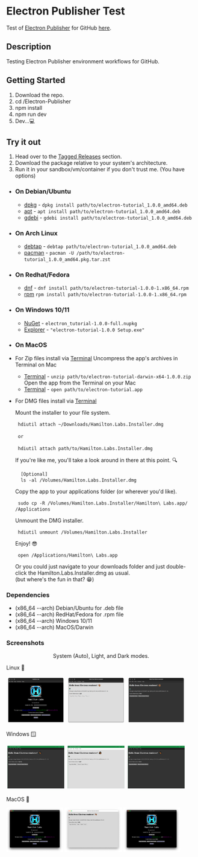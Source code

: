 # Electron Publisher Test

Test of [Electron Publisher](https://www.electronjs.org/docs/latest/tutorial/tutorial-publishing-updating) for GitHub [here](https://github.com/hamilton-labs/Electron-Publisher).

## Description

Testing Electron Publisher environment workflows for GitHub.

## Getting Started

1. Download the repo.
2. cd /Electron-Publisher
3. npm install
4. npm run dev
5. Dev...💻

## Try it out

1. Head over to the [Tagged Releases](https://github.com/hamilton-labs/Electron-Publisher/tags) section.
2. Download the package relative to your system's architecture.
3. Run it in your sandbox/vm/container if you don't trust me. (You have options)

- ### On Debian/Ubuntu

  - [dpkg](https://www.dpkg.org/) - ``` dpkg install path/to/electron-tutorial_1.0.0_amd64.deb ```
  - [apt](https://ubuntu.com/server/docs/package-management) - ``` apt install path/to/electron-tutorial_1.0.0_amd64.deb ```
  - [gdebi](https://manpages.ubuntu.com/manpages/bionic/man1/gdebi.1.html) - ``` gdebi install path/to/electron-tutorial_1.0.0_amd64.deb ```
  
- ### On Arch Linux

  - [debtap](https://github.com/helixarch/debtap?tab=readme-ov-file#) - ``` debtap path/to/electron-tutorial_1.0.0_amd64.deb ```
  - [pacman](https://wiki.archlinux.org/title/Pacman) - ``` pacman -U /path/to/electron-tutorial_1.0.0_amd64.pkg.tar.zst ```

- ### On Redhat/Fedora

  - [dnf](https://docs.fedoraproject.org/en-US/quick-docs/dnf/) - ``` dnf install path/to/electron-tutorial-1.0.0-1.x86_64.rpm ```
  - [rpm](https://rpm-software-management.github.io/rpm/man/rpm.8.html) ``` rpm install path/to/electron-tutorial-1.0.0-1.x86_64.rpm ```

- ### On Windows 10/11

  - [NuGet](https://fileinfo.com/extension/nupkg) - ``` electron_tutorial-1.0.0-full.nupkg ```
  - [Explorer](https://support.microsoft.com/en-us/windows/find-and-open-file-explorer-ef370130-1cca-9dc5-e0df-2f7416fe1cb1#WindowsVersion=Windows_10) - ``` "electron-tutorial-1.0.0 Setup.exe" ```

- ### On MacOS

- For Zip files install via [Terminal](https://support.apple.com/guide/terminal/execute-commands-and-run-tools-apdb66b5242-0d18-49fc-9c47-a2498b7c91d5/mac)
    Uncompress the app's archives in Terminal on Mac
  - [Terminal](https://support.apple.com/guide/terminal/compress-and-uncompress-file-archives-apdc52250ee-4659-4751-9a3a-8b7988150530/mac) - ``` unzip path/to/electron-tutorial-darwin-x64-1.0.0.zip ```
    Open the app from the Terminal on your Mac
  - [Terminal](https://support.apple.com/guide/terminal/execute-commands-and-run-tools-apdb66b5242-0d18-49fc-9c47-a2498b7c91d5/mac) - ``` open path/to/electron-tutorial.app ```

- For DMG files install via [Terminal](https://support.apple.com/guide/terminal/execute-commands-and-run-tools-apdb66b5242-0d18-49fc-9c47-a2498b7c91d5/mac)  

  Mount the installer to your file system.  

       hdiutil attach ~/Downloads/Hamilton.Labs.Installer.dmg  

       or  

       hdiutil attach path/to/Hamilton.Labs.Installer.dmg
    If you're like me, you'll take a look around in there at this point. 🔍  

        [Optional]  
        ls -al /Volumes/Hamilton.Labs.Installer.dmg  

    Copy the app to your applications folder (or wherever you'd like).  

       sudo cp -R /Volumes/Hamilton.Labs.Installer/Hamilton\ Labs.app/ /Applications  

    Unmount the DMG installer.  

       hdiutil unmount /Volumes/Hamilton.Labs.Installer  

  Enjoy! 😎  

       open /Applications/Hamilton\ Labs.app  

  Or you could just navigate to your downloads folder and just double-click the Hamilton.Labs.Installer.dmg as usual.  
  (but where's the fun in that? 😁)  

### Dependencies

- (x86_64 --arch) Debian/Ubuntu for .deb file
- (x86_64 --arch) RedHat/Fedora for .rpm file
- (x86_64 --arch) Windows 10/11
- (x86_64 --arch) MacOS/Darwin

### Screenshots

<p style="text-align: center; margin-left: auto; margin-right: auto;">System (Auto), Light, and Dark modes.</p>

Linux 🐧

<img src ="assets\images\linux_screenshots\screenshot_system.png" alt="System Theme" width="30%" style="padding: 0.5%;"/> <img src ="assets\images\linux_screenshots\screenshot_light.png" alt="Light Theme" width="30%" style="padding: 0.5%;"/> <img src ="assets\images\linux_screenshots\screenshot_dark.png" alt="Dark Theme" width="30%" style="padding: 0.5%;"/>

Windows 🪟

<img src ="assets\images\windows_screenshots\w_system_screenshot.png" alt="System Theme" width="30%" style="padding: 0.5%;" /> <img src ="assets\images\windows_screenshots\w_light_screenshot.png" alt="Light Theme" width="30%" style="padding: 0.5%;"/> <img src ="assets\images\windows_screenshots\w_dark_screenshot.png" alt="Dark Theme" width="30%" style="padding: 0.5%;"/>

MacOS 🍏

<img src ="assets\images\mac_screenshots\m_system_screenshot.png" alt="System Theme" width="30%" style="padding: 0.02%;" /> <img src ="assets\images\mac_screenshots\m_light_screenshot.png" alt="Light Theme" width="30%" style="padding: 0.02%;"/> <img src ="assets\images\mac_screenshots\m_dark_screenshot.png" alt="Dark Theme" width="30%" style="padding: 0.02%;"/>
